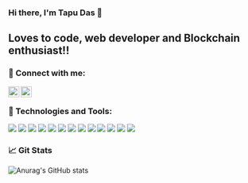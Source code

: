 ### Hi there, I'm Tapu Das 👋

## Loves to code, web developer and Blockchain enthusiast!!
<!--


- 🔭 I’m currently working on my personal projects
- 🌱 I’m currently learning new technologies
- 🥅 2021 Goals: 
- ⚡ Fun fact: I love to read books and watch detective movies
-->


### 🤝 Connect with me:
[<img align="left" alt="" width="22px" src="https://cdn.jsdelivr.net/npm/simple-icons@v3/icons/linkedin.svg" />][linkedin]
[<img align="left" alt="Tapu106 | Instagram" width="22px" src="https://cdn.jsdelivr.net/npm/simple-icons@v3/icons/instagram.svg" />][instagram]

<br />


### 🔧 Technologies and Tools:

![](https://img.shields.io/badge/Code-C/C++-informational?style=flat&logo=c++&logoColor=white&color=bd3911)
![](https://img.shields.io/badge/Code-Java-informational?style=flat&logo=java&logoColor=white&color=bd3911)
![](https://img.shields.io/badge/Code-JavaScript-informational?style=flat&logo=javascript&logoColor=white&color=bd3911)
![](https://img.shields.io/badge/Code-Golang-informational?style=flat&logo=go&logoColor=white&color=bd3911)
![](https://img.shields.io/badge/Framework-Node.JS-informational?style=flat&logo=node.js&logoColor=white&color=bd3911)
![](https://img.shields.io/badge/Framework-Express.JS-informational?style=flat&logo=express.js&logoColor=white&color=bd3911)
![](https://img.shields.io/badge/Framework-Laravel-informational?style=flat&logo=laravel&logoColor=white&color=bd3911)
![](https://img.shields.io/badge/Database-MongoDB-informational?style=flat&logo=mongodb&logoColor=white&color=bd3911)
![](https://img.shields.io/badge/Library-React.JS-informational?style=flat&logo=react&logoColor=white&color=bd3911)
![](https://img.shields.io/badge/Editor-VSCode-informational?style=flat&logo=visual-studio-code&logoColor=white&color=bd3911)
![](https://img.shields.io/badge/OS-UBUNTU-informational?style=flat&logo=linux&logoColor=white&color=bd3911)
![](https://img.shields.io/badge/Shell-Bash-informational?style=flat&logo=gnu-bash&logoColor=white&color=bd3911)
![](https://img.shields.io/badge/Tools-Docker-informational?style=flat&logo=docker&logoColor=white&color=bd3911)


### 📈 Git Stats
![Anurag's GitHub stats](https://github-readme-stats.vercel.app/api?username=Tapu106&show_icons=true&theme=radical)



[linkedin]: https://www.linkedin.com/in/tapu-das-106/
[instagram]: https://www.instagram.com/dasbabu_originals/
